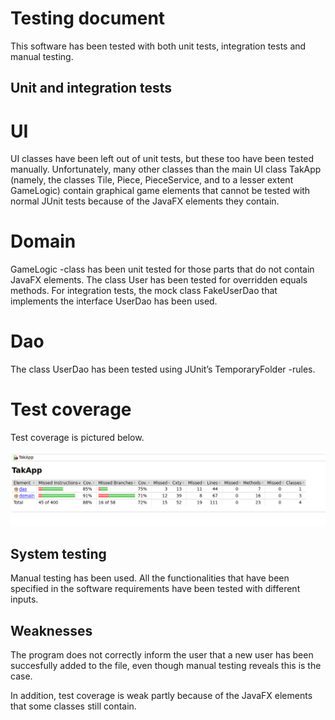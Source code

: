 # Testing document

This software has been tested with both unit tests, integration tests and manual testing.

## Unit and integration tests

# UI

UI classes have been left out of unit tests, but these too have been tested manually. Unfortunately, many other classes than the main UI class TakApp (namely, the classes Tile, Piece, PieceService, and to a lesser extent GameLogic) contain graphical game elements that cannot be tested with normal JUnit tests because of the JavaFX elements they contain. 

# Domain

GameLogic -class has been unit tested for those parts that do not contain JavaFX elements. The class User has been tested for overridden equals methods. For integration tests, the mock class FakeUserDao that implements the interface UserDao has been used.

# Dao

The class UserDao has been tested using JUnit’s TemporaryFolder -rules.

# Test coverage

Test coverage is pictured below.

![Test coverage](https://github.com/uradora/OT-Tak-Game/blob/master/documentation/Screenshot_2019-12-22%20TakApp.png)

## System testing

Manual testing has been used. All the functionalities that have been specified in the software requirements have been tested with different inputs. 

## Weaknesses

The program does not correctly inform the user that a new user has been succesfully added to the file, even though manual testing reveals this is the case.

In addition, test coverage is weak partly because of the JavaFX elements that some classes still contain.
